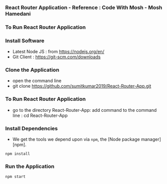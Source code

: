 ### React Router Application - Reference : Code With Mosh - Mosh Hamedani

### To Run React Router Application

### Install Software

- Latest Node JS : from https://nodejs.org/en/
- Git Client : https://git-scm.com/downloads

### Clone the Application

- open the command line
- git clone https://github.com/sumitkumar2019/React-Router-App.git

### To Run React Router Application

- go to the directory React-Router-App: add command to the command line : cd React-Router-App

### Install Dependencies

- We get the tools we depend upon via `npm`, the [Node package manager][npm].

```
npm install

```

### Run the Application

```
npm start
```
